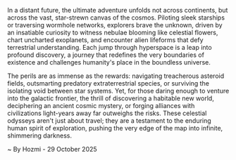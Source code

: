 
In a distant future, the ultimate adventure unfolds not across continents, but across the vast, star-strewn canvas of the cosmos. Piloting sleek starships or traversing wormhole networks, explorers brave the unknown, driven by an insatiable curiosity to witness nebulae blooming like celestial flowers, chart uncharted exoplanets, and encounter alien lifeforms that defy terrestrial understanding. Each jump through hyperspace is a leap into profound discovery, a journey that redefines the very boundaries of existence and challenges humanity's place in the boundless universe.

The perils are as immense as the rewards: navigating treacherous asteroid fields, outsmarting predatory extraterrestrial species, or surviving the isolating void between star systems. Yet, for those daring enough to venture into the galactic frontier, the thrill of discovering a habitable new world, deciphering an ancient cosmic mystery, or forging alliances with civilizations light-years away far outweighs the risks. These celestial odysseys aren't just about travel; they are a testament to the enduring human spirit of exploration, pushing the very edge of the map into infinite, shimmering darkness.

~ By Hozmi - 29 October 2025
